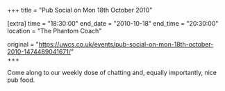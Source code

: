 +++
title = "Pub Social on Mon 18th October 2010"

[extra]
time = "18:30:00"
end_date = "2010-10-18"
end_time = "20:30:00"
location = "The Phantom Coach"

original = "https://uwcs.co.uk/events/pub-social-on-mon-18th-october-2010-1474489041671/"    
+++

Come along to our weekly dose of chatting and, equally importantly, nice pub food.

